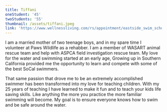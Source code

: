 ```yaml
---
title: Tiffani
oneStudent: '45'
twoStudents: '55'
thumbnail: /assets/tiffani.jpeg
link: 'https://www.wellnessliving.com/rs/appointment/eastside_swim_school'
---
```

I am a married mother of two teenage boys, and in my spare time I volunteer at Paws Wildlife as a rehabber.  I am a member of WASART animal rescue team and help with ASPCA field investigation rescue team.   My love for the water and swimming started at an early age, Growing up in Southern California provided me the opportunity to learn and compete with some of the best SoCal swimmers.

  That same passion that drove me to be an extremely accomplished swimmer has been transformed into my love for teaching children.  With my 25 years of teaching I have learned to make it fun and to teach your kids life saving skills.   Like anything the more you practice the more familiar swimming will become. My goal is to ensure everyone knows how to swim and be safe around the water.  
